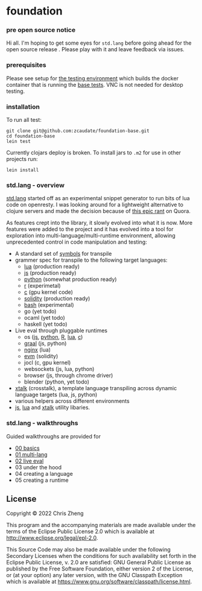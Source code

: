 # foundation

### pre open source notice

Hi all. I'm hoping to get some eyes for `std.lang` before going ahead for the open source release . Please play with it and leave feedback via issues.

### prerequisites

Please see setup for [the testing environment](https://github.com/zcaudate/infra-testing/blob/main/infra/Dockerfile_foundation) which builds the docker container that is running the [base tests](https://github.com/zcaudate/foundation-ci/actions/workflows/test-base.yml). VNC is not needed for desktop testing.

### installation

To run all test:

```
git clone git@github.com:zcaudate/foundation-base.git
cd foundation-base
lein test
```

Currently clojars deploy is broken. To install jars to `.m2` for use in other projects run:

```
lein install
```

### std.lang - overview

[std.lang](https://github.com/zcaudate/foundation-base/blob/main/src/std/lang.clj) started off as an experimental snippet generator to run bits of lua code on openresty. I was looking around for a lightweight alternative to clojure servers and made the decision because of [this epic rant](https://github.com/zcaudate/foundation-base/discussions/4) on Quora. 

As features crept into the library, it slowly evolved into what it is now. More features were added to the project and it has evolved into a tool for exploration into multi-language/multi-runtime environment, allowing unprecedented control in code manipulation and testing:

- A standard set of [symbols](https://github.com/zcaudate/foundation-base/blob/main/src/std/lang/base/grammer_spec.clj) for transpile
- grammer spec for transpile to the following target languages:
  - [lua](https://github.com/zcaudate/foundation-base/blob/main/src/std/lang/model/spec_lua.clj)       (production ready)
  - [js](https://github.com/zcaudate/foundation-base/blob/main/src/std/lang/model/spec_js.clj)        (production ready)
  - [python](https://github.com/zcaudate/foundation-base/blob/main/src/std/lang/model/spec_python.clj)    (somewhat production ready)
  - [r](https://github.com/zcaudate/foundation-base/blob/main/src/std/lang/model/spec_r.clj)         (experimetal)
  - [c](https://github.com/zcaudate/foundation-base/blob/main/src/std/lang/model/spec_c.clj)         (gpu kernel code)
  - [solidity](https://github.com/zcaudate/foundation-base/blob/main/src/rt/solidity/grammer.clj)  (production ready)
  - [bash](https://github.com/zcaudate/foundation-base/blob/main/src/std/lang/model/spec_bash.clj)      (experimental)
  - go        (yet todo)
  - ocaml     (yet todo)
  - haskell   (yet todo)
- Live eval through pluggable runtimes
  - os      ([js](https://github.com/zcaudate/foundation-base/blob/main/src/rt/basic/impl/process_js.clj), [python](https://github.com/zcaudate/foundation-base/blob/main/src/rt/basic/impl/process_python.clj), [R](https://github.com/zcaudate/foundation-base/blob/main/src/rt/basic/impl/process_r.clj), [lua](https://github.com/zcaudate/foundation-base/blob/main/src/rt/basic/impl/process_lua.clj), [c](https://github.com/zcaudate/foundation-base/blob/main/src/rt/basic/impl/process_c.clj))  
  - [graal](https://github.com/zcaudate/foundation-base/blob/main/src/rt/graal.clj)   (js, python)
  - [nginx](https://github.com/zcaudate/foundation-base/blob/main/src/rt/nginx.clj)   (lua)
  - [evm](https://github.com/zcaudate/foundation-base/blob/main/src/rt/solidity/client.clj)     (solidity)
  - jocl        (c, gpu kernel)  
  - websockets  (js, lua, python)
  - browser     (js, through chrome driver)
  - blender     (python, yet todo)
- [xtalk](https://github.com/zcaudate/foundation-base/blob/main/src/std/lang/base/grammer_xtalk.clj) (crosstalk), a template language transpiling across dynamic language targets (lua, js, python)
- various helpers across different environments
- [js](https://github.com/zcaudate/foundation-base/tree/main/src/js), [lua](https://github.com/zcaudate/foundation-base/tree/main/src/lua) and [xtalk](https://github.com/zcaudate/foundation-base/tree/main/src/xt) utility libaries.

### std.lang - walkthroughs

Guided walkthroughs are provided for 
- [00 basics](https://github.com/zcaudate/foundation-base/blob/main/src-build/walkthrough/std_lang_00_basic.clj)
- [01 multi-lang](https://github.com/zcaudate/foundation-base/blob/main/src-build/walkthrough/std_lang_01_multi.clj)
- [02 live eval](https://github.com/zcaudate/foundation-base/blob/main/src-build/walkthrough/std_lang_02_live.clj)
- 03 under the hood
- 04 creating a language
- 05 creating a runtime

## License

Copyright © 2022 Chris Zheng

This program and the accompanying materials are made available under the
terms of the Eclipse Public License 2.0 which is available at
http://www.eclipse.org/legal/epl-2.0.

This Source Code may also be made available under the following Secondary
Licenses when the conditions for such availability set forth in the Eclipse
Public License, v. 2.0 are satisfied: GNU General Public License as published by
the Free Software Foundation, either version 2 of the License, or (at your
option) any later version, with the GNU Classpath Exception which is available
at https://www.gnu.org/software/classpath/license.html.
